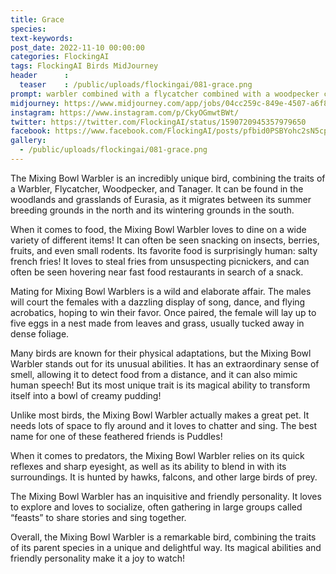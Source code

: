 ```yaml
---
title: Grace
species: 
text-keywords: 
post_date: 2022-11-10 00:00:00
categories: FlockingAI
tags: FlockingAI Birds MidJourney 
header      :
  teaser    : /public/uploads/flockingai/081-grace.png
prompt: warbler combined with a flycatcher combined with a woodpecker combined with a tanager, photography, Canon 5D, 24mm lens, sunlight, amazing art, hyperrealistic,Unreal Engine 5, Quixel Megascans, Octane Render, Maya, Camera Raw filter, Photoshop, 8k
midjourney: https://www.midjourney.com/app/jobs/04cc259c-849e-4507-a6f8-74aac5b77a33
instagram: https://www.instagram.com/p/CkyOGmwtBWt/
twitter: https://twitter.com/FlockingAI/status/1590720945357979650
facebook: https://www.facebook.com/FlockingAI/posts/pfbid0PSBYohc2sN5cpu2c1MKvXtNhcaGUr6mSGR11tq371irYpruzHy3CaeQbX5nuDkKdl
gallery: 
  - /public/uploads/flockingai/081-grace.png
---
```



The Mixing Bowl Warbler is an incredibly unique bird, combining the traits of a Warbler, Flycatcher, Woodpecker, and Tanager. It can be found in the woodlands and grasslands of Eurasia, as it migrates between its summer breeding grounds in the north and its wintering grounds in the south.

When it comes to food, the Mixing Bowl Warbler loves to dine on a wide variety of different items! It can often be seen snacking on insects, berries, fruits, and even small rodents. Its favorite food is surprisingly human: salty french fries! It loves to steal fries from unsuspecting picnickers, and can often be seen hovering near fast food restaurants in search of a snack.

Mating for Mixing Bowl Warblers is a wild and elaborate affair. The males will court the females with a dazzling display of song, dance, and flying acrobatics, hoping to win their favor. Once paired, the female will lay up to five eggs in a nest made from leaves and grass, usually tucked away in dense foliage.

Many birds are known for their physical adaptations, but the Mixing Bowl Warbler stands out for its unusual abilities. It has an extraordinary sense of smell, allowing it to detect food from a distance, and it can also mimic human speech! But its most unique trait is its magical ability to transform itself into a bowl of creamy pudding!

Unlike most birds, the Mixing Bowl Warbler actually makes a great pet. It needs lots of space to fly around and it loves to chatter and sing. The best name for one of these feathered friends is Puddles!

When it comes to predators, the Mixing Bowl Warbler relies on its quick reflexes and sharp eyesight, as well as its ability to blend in with its surroundings. It is hunted by hawks, falcons, and other large birds of prey.

The Mixing Bowl Warbler has an inquisitive and friendly personality. It loves to explore and loves to socialize, often gathering in large groups called “feasts” to share stories and sing together.

Overall, the Mixing Bowl Warbler is a remarkable bird, combining the traits of its parent species in a unique and delightful way. Its magical abilities and friendly personality make it a joy to watch!

